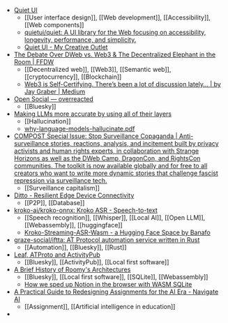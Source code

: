 - [Quiet UI](https://quietui.org/)
	- [[User interface design]], [[Web development]], [[Accessibility]], [[Web components]]
	- [quietui/quiet: A UI library for the Web focusing on accessibility, longevity, performance, and simplicity.](https://github.com/quietui/quiet)
	- [Quiet UI - My Creative Outlet](https://www.abeautifulsite.net/posts/quietui-my-creative-outlet/)
- [The Debate Over DWeb vs. Web3 & The Decentralized Elephant in the Room | FFDW](https://ffdweb.org/digest/the-debate-over-dweb-vs-web3-the-decentralized-elephant-in-the-room)
	- [[Decentralized web]], [[Web3]], [[Semantic web]], [[cryptocurrency]], [[Blockchain]]
	- [Web3 is Self-Certifying. There’s been a lot of discussion lately… | by Jay Graber | Medium](https://jaygraber.medium.com/web3-is-self-certifying-9dad77fd8d81)
- [Open Social — overreacted](https://overreacted.io/open-social/)
	- [[Bluesky]]
- [Making LLMs more accurate by using all of their layers](https://research.google/blog/making-llms-more-accurate-by-using-all-of-their-layers/)
	- [[Hallucination]]
	- [why-language-models-hallucinate.pdf](https://cdn.openai.com/pdf/d04913be-3f6f-4d2b-b283-ff432ef4aaa5/why-language-models-hallucinate.pdf)
- [COMPOST Special Issue: Stop Surveillance Copaganda | Anti-surveillance stories, reactions, analysis, and incitement built by privacy activists and human rights experts, in collaboration with Strange Horizons as well as the DWeb Camp, DragonCon, and RightsCon communities. The toolkit is now available globally and for free to all creators who want to write more dynamic stories that challenge fascist repression via surveillance tech.](https://stopcopaganda.compost.digital/)
	- [[Surveillance capitalism]]
- [Ditto - Resilient Edge Device Connectivity](https://www.ditto.com/)
	- [[P2P]], [[Database]]
- [kroko-ai/kroko-onnx: Kroko ASR - Speech-to-text](https://github.com/kroko-ai/kroko-onnx)
	- [[Speech recognition]], [[Whisper]], [[Local AI]], [[Open LLM]], [[Webassembly]], [[huggingface]]
	- [Kroko-Streaming-ASR-Wasm - a Hugging Face Space by Banafo](https://huggingface.co/spaces/Banafo/Kroko-Streaming-ASR-Wasm)
- [graze-social/iftta: AT Protocol automation service written in Rust](https://github.com/graze-social/iftta)
	- [[Automation]], [[Bluesky]], [[Rust]]
- [Leaf, ATProto and ActivityPub](https://blog.muni.town/leaf-atproto-activitypub/)
	- [[Bluesky]], [[ActivityPub]], [[Local first software]]
- [A Brief History of Roomy's Architectures](https://blog.muni.town/brief-history-of-roomy-architectures/)
	- [[Bluesky]], [[Local first software]], [[SQLite]], [[Webassembly]]
	- [How we sped up Notion in the browser with WASM SQLite](https://www.notion.com/blog/how-we-sped-up-notion-in-the-browser-with-wasm-sqlite)
- [A Practical Guide to Redesigning Assignments for the AI Era - Navigate AI](https://navigateai.org/redesigning-assignments-ai-era/)
	- [[Assignment]], [[Artificial intelligence in education]]
-